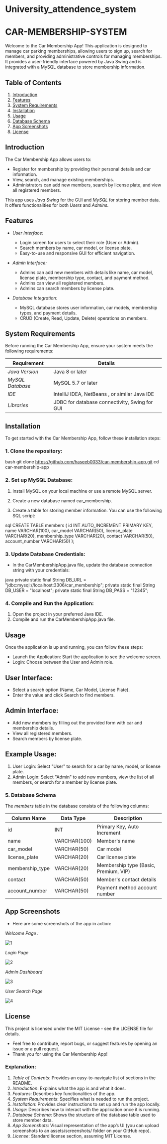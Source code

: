 # University_attendence_system
# CAR-MEMBERSHIP-SYSTEM


Welcome to the Car Membership App! This application is designed to manage car parking memberships, allowing users to sign up, search for members, and providing administrative controls for managing memberships. It provides a user-friendly interface powered by Java Swing and is integrated with a MySQL database to store membership information.

## Table of Contents
1. [Introduction](#introduction)
2. [Features](#features)
3. [System Requirements](#system-requirements)
4. [Installation](#installation)
5. [Usage](#usage)
6. [Database Schema](#database-schema)
7. [App Screenshots](#app-screenshots)
8. [License](#license)

## Introduction

The Car Membership App allows users to:
- Register for membership by providing their personal details and car information.
- View, search, and manage existing memberships.
- Administrators can add new members, search by license plate, and view all registered members.

This app uses *Java Swing* for the GUI and *MySQL* for storing member data. It offers functionalities for both *Users* and *Admins*.

## Features

- *User Interface:*
  - Login screen for users to select their role (User or Admin).
  - Search members by name, car model, or license plate.
  - Easy-to-use and responsive GUI for efficient navigation.
  
- *Admin Interface:*
  - Admins can add new members with details like name, car model, license plate, membership type, contact, and payment method.
  - Admins can view all registered members.
  - Admins can search members by license plate.

- *Database Integration:*
  - MySQL database stores user information, car models, membership types, and payment details.
  - CRUD (Create, Read, Update, Delete) operations on members.

## System Requirements

Before running the Car Membership App, ensure your system meets the following requirements:

| Requirement         | Details                                 |
|---------------------|-----------------------------------------|
| *Java Version*     | Java 8 or later                         |
| *MySQL Database*   | MySQL 5.7 or later                      |
| *IDE*              | IntelliJ IDEA, NetBeans , or similar Java IDE |
| *Libraries*        | JDBC for database connectivity, Swing for GUI |

## Installation

To get started with the Car Membership App, follow these installation steps:

### 1. Clone the repository:
bash
git clone https://github.com/haseeb0033/car-membership-app.git
cd car-membership-app



### 2. Set up MySQL Database:
1. Install MySQL on your local machine or use a remote MySQL server.
   
2. Create a new database named car_membership.
   
3. Create a table for storing member information. You can use the following SQL script:

sql
CREATE TABLE members (
    id INT AUTO_INCREMENT PRIMARY KEY,
    name VARCHAR(100),
    car_model VARCHAR(50),
    license_plate VARCHAR(20),
    membership_type VARCHAR(20),
    contact VARCHAR(50),
    account_number VARCHAR(50)
);


### 3. Update Database Credentials:
- In the CarMembershipApp.java file, update the database connection string with your credentials:

java
private static final String DB_URL = "jdbc:mysql://localhost:3306/car_membership";
private static final String DB_USER = "localhost";
private static final String DB_PASS = "12345";


### 4. Compile and Run the Application:
1. Open the project in your preferred Java IDE.
2. Compile and run the CarMembershipApp.java file.
## Usage
Once the application is up and running, you can follow these steps:

- Launch the Application: Start the application to see the welcome screen.
- Login: Choose between the User and Admin role.
## User Interface:
- Select a search option (Name, Car Model, License Plate).
- Enter the value and click Search to find members.
## Admin Interface:
- Add new members by filling out the provided form with car and membership details.
- View all registered members.
- Search members by license plate.
## Example Usage:
1. User Login: Select "User" to search for a car by name, model, or license plate.
2. Admin Login: Select "Admin" to add new members, view the list of all members, or search for a member by license plate.

### 5. Database Schema

The *members* table in the database consists of the following columns:

| Column Name        | Data Type    | Description                                       |
|--------------------|--------------|---------------------------------------------------|
| id               | INT          | Primary Key, Auto Increment                       |
| name             | VARCHAR(100) | Member's name                                     |
| car_model        | VARCHAR(50)  | Car model                                         |
| license_plate    | VARCHAR(20)  | Car license plate                                 |
| membership_type  | VARCHAR(20)  | Membership type (Basic, Premium, VIP)             |
| contact          | VARCHAR(50)  | Member's contact details                          |
| account_number   | VARCHAR(50)  | Payment method account number                     |

## App Screenshots
- Here are some screenshots of the app in action:

*Welcome Page :* 




![1](https://github.com/user-attachments/assets/62e1aded-5cc9-456a-9698-fbb83f64275f)





*Login Page*


![2](https://github.com/user-attachments/assets/e5e57897-fb4e-479d-8d11-194553eb2064)




*Admin Dashboard*




![3](https://github.com/user-attachments/assets/1f7ed5e2-c229-4891-997d-e5325856a886)






*User Search Page*




![4](https://github.com/user-attachments/assets/ccc2a6fd-c5d6-4dc5-ab1a-1f28a9cff642)





## License
This project is licensed under the MIT License - see the LICENSE file for details.

- Feel free to contribute, report bugs, or suggest features by opening an issue or a pull request.
- Thank you for using the Car Membership App!


### Explanation:

1. *Table of Contents*: Provides an easy-to-navigate list of sections in the README.
2. *Introduction*: Explains what the app is and what it does.
3. *Features*: Describes key functionalities of the app.
4. *System Requirements*: Specifies what is needed to run the project.
5. *Installation*: Provides clear instructions to set up and run the app locally.
6. *Usage*: Describes how to interact with the application once it is running.
7. *Database Schema*: Shows the structure of the database table used to store member data.
8. *App Screenshots*: Visual representation of the app’s UI (you can upload screenshots to an assets/screenshots/ folder on your GitHub repo).
9. *License*: Standard license section, assuming MIT License.
